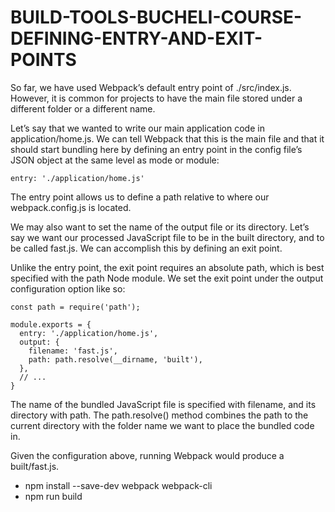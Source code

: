 # BUILD-TOOLS-BUCHELI-COURSE-DEFINING-ENTRY-AND-EXIT-POINTS

So far, we have used Webpack’s default entry point of ./src/index.js. However, it is common for projects to have the main file stored under a different folder or a different name.

Let’s say that we wanted to write our main application code in application/home.js. We can tell Webpack that this is the main file and that it should start bundling here by 
defining an entry point in the config file’s JSON object at the same level as mode or module:

```
entry: './application/home.js'
```

The entry point allows us to define a path relative to where our webpack.config.js is located.

We may also want to set the name of the output file or its directory. Let’s say we want our processed JavaScript file to be in the built directory, and to be called fast.js. We can
accomplish this by defining an exit point.

Unlike the entry point, the exit point requires an absolute path, which is best specified with the path Node module. We set the exit point under the output configuration option
like so:

```
const path = require('path');
 
module.exports = {
  entry: './application/home.js',
  output: {
    filename: 'fast.js',
    path: path.resolve(__dirname, 'built'),
  },
  // ...
}
```

The name of the bundled JavaScript file is specified with filename, and its directory with path. The path.resolve() method combines the path to the current directory with the 
folder name we want to place the bundled code in.

Given the configuration above, running Webpack would produce a built/fast.js.

* npm install --save-dev webpack webpack-cli
* npm run build

